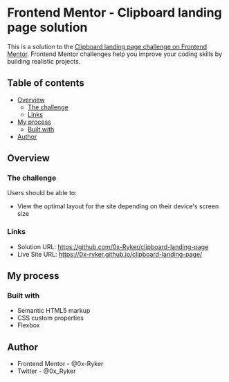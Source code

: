 # Frontend Mentor - Clipboard landing page solution

This is a solution to the [Clipboard landing page challenge on Frontend Mentor](https://www.frontendmentor.io/challenges/clipboard-landing-page-5cc9bccd6c4c91111378ecb9). Frontend Mentor challenges help you improve your coding skills by building realistic projects. 

## Table of contents

- [Overview](#overview)
  - [The challenge](#the-challenge)
  - [Links](#links)
- [My process](#my-process)
  - [Built with](#built-with)
- [Author](#author)


## Overview

### The challenge

Users should be able to:

- View the optimal layout for the site depending on their device's screen size

### Links

- Solution URL: https://github.com/0x-Ryker/clipboard-landing-page
- Live Site URL: https://0x-ryker.github.io/clipboard-landing-page/

## My process

### Built with

- Semantic HTML5 markup
- CSS custom properties
- Flexbox


## Author

- Frontend Mentor - @0x-Ryker
- Twitter - @0x_Ryker

